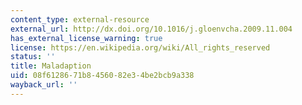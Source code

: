 ```yaml
---
content_type: external-resource
external_url: http://dx.doi.org/10.1016/j.gloenvcha.2009.11.004
has_external_license_warning: true
license: https://en.wikipedia.org/wiki/All_rights_reserved
status: ''
title: Maladaption
uid: 08f61286-71b8-4560-82e3-4be2bcb9a338
wayback_url: ''
---
```

